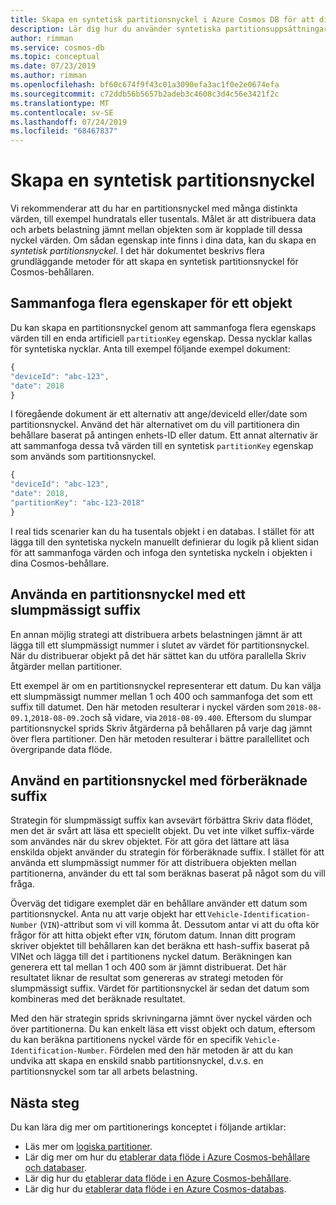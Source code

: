 ```yaml
---
title: Skapa en syntetisk partitionsnyckel i Azure Cosmos DB för att distribuera dina data och arbets belastningar jämnt.
description: Lär dig hur du använder syntetiska partitionsuppsättningar i dina Azure Cosmos-behållare
author: rimman
ms.service: cosmos-db
ms.topic: conceptual
ms.date: 07/23/2019
ms.author: rimman
ms.openlocfilehash: bf60c674f9f43c01a3090efa3ac1f0e2e0674efa
ms.sourcegitcommit: c72ddb56b5657b2adeb3c4608c3d4c56e3421f2c
ms.translationtype: MT
ms.contentlocale: sv-SE
ms.lasthandoff: 07/24/2019
ms.locfileid: "68467837"
---
```

# <a name="create-a-synthetic-partition-key"></a>Skapa en syntetisk partitionsnyckel

Vi rekommenderar att du har en partitionsnyckel med många distinkta värden, till exempel hundratals eller tusentals. Målet är att distribuera data och arbets belastning jämnt mellan objekten som är kopplade till dessa nyckel värden. Om sådan egenskap inte finns i dina data, kan du skapa en *syntetisk partitionsnyckel*. I det här dokumentet beskrivs flera grundläggande metoder för att skapa en syntetisk partitionsnyckel för Cosmos-behållaren.

## <a name="concatenate-multiple-properties-of-an-item"></a>Sammanfoga flera egenskaper för ett objekt

Du kan skapa en partitionsnyckel genom att sammanfoga flera egenskaps värden till en enda artificiell `partitionKey` egenskap. Dessa nycklar kallas för syntetiska nycklar. Anta till exempel följande exempel dokument:

```JavaScript
{
"deviceId": "abc-123",
"date": 2018
}
```

I föregående dokument är ett alternativ att ange/deviceId eller/date som partitionsnyckel. Använd det här alternativet om du vill partitionera din behållare baserat på antingen enhets-ID eller datum. Ett annat alternativ är att sammanfoga dessa två värden till en syntetisk `partitionKey` egenskap som används som partitionsnyckel.

```JavaScript
{
"deviceId": "abc-123",
"date": 2018,
"partitionKey": "abc-123-2018"
}
```

I real tids scenarier kan du ha tusentals objekt i en databas. I stället för att lägga till den syntetiska nyckeln manuellt definierar du logik på klient sidan för att sammanfoga värden och infoga den syntetiska nyckeln i objekten i dina Cosmos-behållare.

## <a name="use-a-partition-key-with-a-random-suffix"></a>Använda en partitionsnyckel med ett slumpmässigt suffix

En annan möjlig strategi att distribuera arbets belastningen jämnt är att lägga till ett slumpmässigt nummer i slutet av värdet för partitionsnyckel. När du distribuerar objekt på det här sättet kan du utföra parallella Skriv åtgärder mellan partitioner.

Ett exempel är om en partitionsnyckel representerar ett datum. Du kan välja ett slumpmässigt nummer mellan 1 och 400 och sammanfoga det som ett suffix till datumet. Den här metoden resulterar i nyckel värden som `2018-08-09.1`,`2018-08-09.2`och så vidare, via `2018-08-09.400`. Eftersom du slumpar partitionsnyckel sprids Skriv åtgärderna på behållaren på varje dag jämnt över flera partitioner. Den här metoden resulterar i bättre parallellitet och övergripande data flöde.

## <a name="use-a-partition-key-with-pre-calculated-suffixes"></a>Använd en partitionsnyckel med förberäknade suffix 

Strategin för slumpmässigt suffix kan avsevärt förbättra Skriv data flödet, men det är svårt att läsa ett speciellt objekt. Du vet inte vilket suffix-värde som användes när du skrev objektet. För att göra det lättare att läsa enskilda objekt använder du strategin för förberäknade suffix. I stället för att använda ett slumpmässigt nummer för att distribuera objekten mellan partitionerna, använder du ett tal som beräknas baserat på något som du vill fråga.

Överväg det tidigare exemplet där en behållare använder ett datum som partitionsnyckel. Anta nu att varje objekt har ett `Vehicle-Identification-Number` (`VIN`)-attribut som vi vill komma åt. Dessutom antar vi att du ofta kör frågor för att hitta objekt efter `VIN`, förutom datum. Innan ditt program skriver objektet till behållaren kan det beräkna ett hash-suffix baserat på VINet och lägga till det i partitionens nyckel datum. Beräkningen kan generera ett tal mellan 1 och 400 som är jämnt distribuerat. Det här resultatet liknar de resultat som genereras av strategi metoden för slumpmässigt suffix. Värdet för partitionsnyckel är sedan det datum som kombineras med det beräknade resultatet.

Med den här strategin sprids skrivningarna jämnt över nyckel värden och över partitionerna. Du kan enkelt läsa ett visst objekt och datum, eftersom du kan beräkna partitionens nyckel värde för en specifik `Vehicle-Identification-Number`. Fördelen med den här metoden är att du kan undvika att skapa en enskild snabb partitionsnyckel, d.v.s. en partitionsnyckel som tar all arbets belastning. 

## <a name="next-steps"></a>Nästa steg

Du kan lära dig mer om partitionerings konceptet i följande artiklar:

* Läs mer om [logiska partitioner](partition-data.md).
* Lär dig mer om hur du [etablerar data flöde i Azure Cosmos-behållare och databaser](set-throughput.md).
* Lär dig hur du [etablerar data flöde i en Azure Cosmos-behållare](how-to-provision-container-throughput.md).
* Lär dig hur du [etablerar data flöde i en Azure Cosmos-databas](how-to-provision-database-throughput.md).
